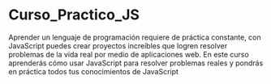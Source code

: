 # Curso_Practico_JS
Aprender un lenguaje de programación requiere de práctica constante, con JavaScript puedes crear proyectos increíbles que logren resolver problemas de la vida real por medio de aplicaciones web. En este curso aprenderás cómo usar JavaScript para resolver problemas reales y pondrás en práctica todos tus conocimientos de JavaScript
